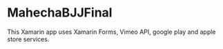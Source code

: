 # MahechaBJJFinal
This Xamarin app uses Xamarin Forms, Vimeo API, google play and apple store services. 
